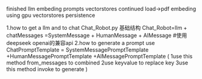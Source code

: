 finished llm embeding prompts vectorstores 
continued load->pdf
          embeding using gpu
          vectorstores persistence

1.how to get a llm and to chat
    Chat_Robot.py 
        基础结构
            Chat_Robot=llm + chatMessages
                                =SystemMessage + HumanMessage +  AIMessage
            #使用deepseek openai的兼容api
2.how to generate a prompt 
    use ChatPromptTemplate   =   SystemMessagePromptTemplate  
                                +HumanMessagePromptTemplate 
                                +AIMessagePromptTemplate
                    (
                        1use this method from_messages to combined
                        2use keyvalue to replace key
                        3use this method invoke to generate
                    )


